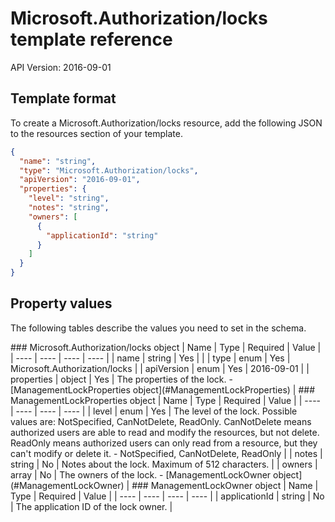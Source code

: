 # Microsoft.Authorization/locks template reference
API Version: 2016-09-01
## Template format

To create a Microsoft.Authorization/locks resource, add the following JSON to the resources section of your template.

```json
{
  "name": "string",
  "type": "Microsoft.Authorization/locks",
  "apiVersion": "2016-09-01",
  "properties": {
    "level": "string",
    "notes": "string",
    "owners": [
      {
        "applicationId": "string"
      }
    ]
  }
}
```
## Property values

The following tables describe the values you need to set in the schema.

<a id="Microsoft.Authorization/locks" />
### Microsoft.Authorization/locks object
|  Name | Type | Required | Value |
|  ---- | ---- | ---- | ---- |
|  name | string | Yes |  |
|  type | enum | Yes | Microsoft.Authorization/locks |
|  apiVersion | enum | Yes | 2016-09-01 |
|  properties | object | Yes | The properties of the lock. - [ManagementLockProperties object](#ManagementLockProperties) |


<a id="ManagementLockProperties" />
### ManagementLockProperties object
|  Name | Type | Required | Value |
|  ---- | ---- | ---- | ---- |
|  level | enum | Yes | The level of the lock. Possible values are: NotSpecified, CanNotDelete, ReadOnly. CanNotDelete means authorized users are able to read and modify the resources, but not delete. ReadOnly means authorized users can only read from a resource, but they can't modify or delete it. - NotSpecified, CanNotDelete, ReadOnly |
|  notes | string | No | Notes about the lock. Maximum of 512 characters. |
|  owners | array | No | The owners of the lock. - [ManagementLockOwner object](#ManagementLockOwner) |


<a id="ManagementLockOwner" />
### ManagementLockOwner object
|  Name | Type | Required | Value |
|  ---- | ---- | ---- | ---- |
|  applicationId | string | No | The application ID of the lock owner. |

